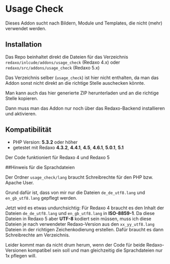 # Usage Check

Dieses Addon sucht nach Bildern, Module und Templates, die nicht (mehr) verwendet werden.

## Installation

Das Repo beinhaltet direkt die Dateien für das Verzeichnis
`redaxo/inlcude/addons/usage_check` (Redaxo 4.x) oder
`redaxo/src/addons/usage_check` (Redaxo 5.x)

Das Verzeichnis selber (`usage_check`) ist hier nicht enthalten, da man das
Addon sonst nicht direkt an die richtige Stelle auschecken könnte.

Man kann auch das hier generierte ZIP herunterladen und an die richtige Stelle
kopieren.

Dann muss man das Addon nur noch über das Redaxo-Backend installieren und
aktivieren.

## Kompatibilität
- PHP Version: __5.3.2__ oder höher
- getestet mit Redaxo __4.3.2__, __4.4.1__, __4.5__, __4.6.1__, __5.0.1__, __5.1__

Der Code funktioniert für Redaxo 4 und Redaxo 5

##Hinweis für die Sprachdateien

Der Ordner `usage_check/lang` braucht Schreibrechte für den PHP bzw. Apache User.

Grund dafür ist, dass von mir nur die Dateien `de_de_utf8.lang` und
`en_gb_utf8.lang` gepflegt werden.

Jetzt wird es etwas undurchsichtig: Für Redaxo 4 braucht es den Inhalt der
Dateien `de_de_utf8.lang` und `en_gb_utf8.lang` in __ISO-8859-1__. Da diese
Dateien in Redaxo 5 aber __UTF-8__ kodiert sein müssen, muss ich diese Dateien
je nach verwendeter Redaxo-Version aus den `xx_yy_utf8.lang` Dateien in der
richtigen Zeichenkodierung erstellen. Dafür braucht es dann Schreibrechte am
Verzeichnis.

Leider kommt man da nicht drum herum, wenn der Code für beide Redaxo-Versionen
kompatibel sein soll und man gleichzeitig die Sprachdateien nur 1x pflegen will.

